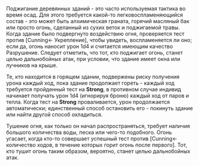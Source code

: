 Поджигание деревянных зданий - это часто используемая тактика во время осад. Для этого требуется какой-то легковоспламеняющийся состав - это может быть алхимическая граната, горячий масляный бак или просто огонь, сделанный из сухих веток и поджигаемой травы. Когда здание было подвергнуто воздействию огня, проверяется тест против [Cunning← Укрепление], чтобы увидеть, воспламеняется ли оно; если да, огонь наносит урон 1d4 и считается имеющим качество Разрушение. Следует отметить, что тот, кто поджигает огонь, станет целью дальнобойных атак, при условии, что здание имеет окна или лучников на крыше. 

Те, кто находится в горящем здании, подвержены риску получения урона каждый ход, пока здание продолжает гореть - каждый ход требуется пройденный тест на **Strong**, в противном случае индивид начинает получать урон 1d4 (игнорируя броню) каждый ход от паров и тепла. Когда тест на **Strong** проваливается, урон продолжается автоматически; единственный способ остановить его - покинуть здание или найти другой способ охладиться. 

Тушение огня, как только он начал распространяться, требует наличия большого количества воды, песка или чего-то подобного. Огонь угасает, когда кто-то совершает успешный тест против [Cunning← количество ходов, в течение которых горит огонь после первого]. Тот, кто тушит огонь таким образом, вероятно, станет целью дальнобойных атак. 